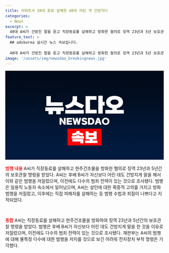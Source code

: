 ```yaml
---
title: 아파트서 20대 동료 살해한 40대 어린 게 건방지다
categories:
  - News
excerpt: >
  40대 A씨가 건방진 말을 듣고 직장동료를 살해하고 방화한 혐의로 징역 23년과 5년 보호관찰을 선고받았다. A씨는 술을 마시던 후배에게 건방진 말을 듣고 범행을 저질렀으며, 이전에도 다수의 범죄 전력이 있었다. 재판부는 A씨의 범행을 지적하며, 불특정 다수에 대한 범행 가능성은 낮다고 판단했다. A씨의 범행에 대한 확증적 고의를 고려하여 중형을 선고했다.
feature_text: >
  ## adskorea 실시간 뉴스 속보입니다.

  40대 A씨가 건방진 말을 듣고 직장동료를 살해하고 방화한 혐의로 징역 23년과 5년 보호관찰을 선고받았다. A씨는 술을 마시던 후배에게 건방진 말을 듣고 범행을 저질렀으며, 이전에도 다수의 범죄 전력이 있었다. 재판부는 A씨의 범행을 지적하며, 불특정 다수에 대한 범행 가능성은 낮다고 판단했다. A씨의 범행에 대한 확증적 고의를 고려하여 중형을 선고했다.
image: '/assets/img/newsdao_breakingnews.jpg'
---
```


<p><img src="/assets/img/newsdao_breakingnews.jpg" alt="adskorea 속보" /></p>

<p><b><span style="color: #ee2323;">범행 내용</span></b>
A씨가 직장동료를 살해하고 현주건조물을 방화한 혐의로 징역 23년과 5년간의 보호관찰 명령을 받았다. A씨는 후배 B씨가 자신보다 어린 데도 건방지게 말을 해서 이와 같은 범행을 저질렀으며, 이전에도 다수의 범죄 전력이 있는 것으로 조사됐다. 범행은 일용직 노동자 숙소에서 일어났으며, A씨는 살인에 대한 확증적 고의를 가지고 방화 범행을 저질렀고, 이후에는 직접 피해자를 살해하는 등 범행 수법과 죄질이 나쁘다고 지적되었다.</p>

<p data-ke-size="size16">&nbsp;</p>

<p><b><span style="color: #ee2323;">종합</span></b>
A씨는 직장동료를 살해하고 현주건조물을 방화하여 징역 23년과 5년간의 보호관찰 명령을 받았다. 범행은 후배 B씨가 자신보다 어린 데도 건방지게 말을 한 것을 이유로 저질렀으며, 이전에도 다수의 범죄 전력이 있는 것으로 조사됐다. 재판부는 A씨의 범행에 대해 불특정 다수에 대한 범행을 저지를 것으로 보긴 어려워 전자장치 부착 명령은 기각했다.</p>

